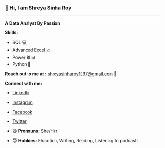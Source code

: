 ### **👋 Hi, I am Shreya Sinha Roy**
---
  
  **A Data Analyst By Passion**

  **Skills:**
  - SQL 💻
  - Advanced Excel 📈
  - Power BI 📊
  - Python 🐍

 **Reach out to me at :** shreyasinharoy1997@gmail.com 📧

**Connect with me:**
  
  - [LinkedIn](https://www.linkedin.com/in/shreya-sinha-roy/)
  - [Instagram](https://www.instagram.com/theshreyasinharoy/)
  - [Facebook](https://www.facebook.com/shreya.sinharoy.547) 
  - [Twitter](https://x.com/SinhaRoyShreya)
    
- 😄 **Pronouns:** She/Her
- 😇 **Hobbies:** Elocution, Writing, Reading, Listening to podcasts


<!---
theshreyasinharoy/theshreyasinharoy is a ✨ special ✨ repository because its `README.md` (this file) appears on your GitHub profile.
You can click the Preview link to take a look at your changes.
--->
